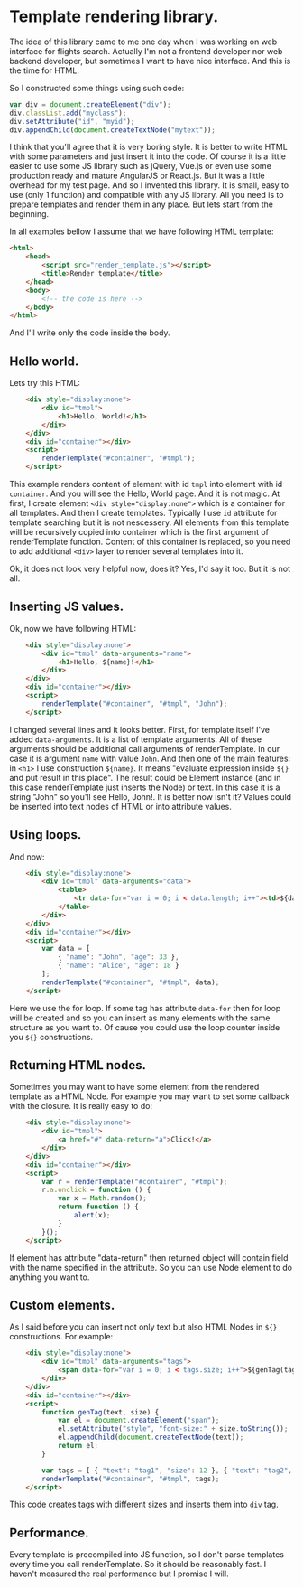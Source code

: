 # Template rendering library.
The idea of this library came to me one day when I was working on web interface for flights search. Actually I'm not a frontend developer nor web backend developer, but sometimes I want to have nice interface. And this is the time for HTML.

So I constructed some things using such code:
```javascript
var div = document.createElement("div");
div.classList.add("myclass");
div.setAttribute("id", "myid");
div.appendChild(document.createTextNode("mytext"));
```

I think that you'll agree that it is very boring style. It is better to write HTML with some parameters and just insert it into the code. Of course it is a little easier to use some JS library such as jQuery, Vue.js or even use some production ready and mature AngularJS or React.js. But it was a little overhead for my test page. And so I invented this library. It is small, easy to use (only 1 function) and compatible with any JS library. All you need is to prepare templates and render them in any place. But lets start from the beginning.

In all examples bellow I assume that we have following HTML template:
``` html
<html>
    <head>
        <script src="render_template.js"></script>
        <title>Render template</title>
    </head>
    <body>
        <!-- the code is here -->
    </body>
</html>
```
And I'll write only the code inside the body.

## Hello world.
Lets try this HTML:
``` html
    <div style="display:none">
        <div id="tmpl">
            <h1>Hello, World!</h1>
        </div>
    </div>
    <div id="container"></div>
    <script>
        renderTemplate("#container", "#tmpl");
    </script>
```

This example renders content of element with id `tmpl` into element with id `container`. And you will see the Hello, World page. And it is not magic. At first, I create element `<div style="display:none">` which is a container for all templates. And then I create templates. Typically I use `id` attribute for template searching but it is not nescessery. All elements from this template will be recursively copied into container which is the first argument of renderTemplate function. Content of this container is replaced, so you need to add additional `<div>` layer to render several templates into it.

Ok, it does not look very helpful now, does it? Yes, I'd say it too. But it is not all.

## Inserting JS values.
Ok, now we have following HTML:
``` html
    <div style="display:none">
        <div id="tmpl" data-arguments="name">
            <h1>Hello, ${name}!</h1>
        </div>
    </div>
    <div id="container"></div>
    <script>
        renderTemplate("#container", "#tmpl", "John");
    </script>
```

I changed several lines and it looks better. First, for template itself I've added `data-arguments`. It is a list of template arguments. All of these arguments should be additional call arguments of renderTemplate. In our case it is argument `name` with value `John`. And then one of the main features: in `<h1>` I use construction `${name}`. It means "evaluate expression inside `${}` and put result in this place". The result could be Element instance (and in this case renderTemplate just inserts the Node) or text. In this case it is a string "John" so you'll see Hello, John!. It is better now isn't it? Values could be inserted into text nodes of HTML or into attribute values.

## Using loops.
And now:
``` html
    <div style="display:none">
        <div id="tmpl" data-arguments="data">
            <table>
                <tr data-for="var i = 0; i < data.length; i++"><td>${data[i].name}</td><td>${data[i].age}</td></tr>
            </table>
        </div>
    </div>
    <div id="container"></div>
    <script>
        var data = [
            { "name": "John", "age": 33 },
            { "name": "Alice", "age": 18 }
        ];
        renderTemplate("#container", "#tmpl", data);
    </script>
```

Here we use the for loop. If some tag has attribute `data-for` then for loop will be created and so you can insert as many elements with the same structure as you want to. Of cause you could use the loop counter inside you `${}` constructions.

## Returning HTML nodes.
Sometimes you may want to have some element from the rendered template as a HTML Node. For example you may want to set some callback with the closure. It is really easy to do:
``` html
    <div style="display:none">
        <div id="tmpl">
            <a href="#" data-return="a">Click!</a>
        </div>
    </div>
    <div id="container"></div>
    <script>
        var r = renderTemplate("#container", "#tmpl");
        r.a.onclick = function () {
            var x = Math.random();
            return function () {
                alert(x);
            }
        }();
    </script>
```

If element has attribute "data-return" then returned object will contain field with the name specified in the attribute. So you can use Node element to do anything you want to.

## Custom elements.
As I said before you can insert not only text but also HTML Nodes in `${}` constructions. For example:
``` html
    <div style="display:none">
        <div id="tmpl" data-arguments="tags">
            <span data-for="var i = 0; i < tags.size; i++">${genTag(tags[i].text, tags[i].size)}</span>
        </div>
    </div>
    <div id="container"></div>
    <script>
        function genTag(text, size) {
            var el = document.createElement("span");
            el.setAttribute("style", "font-size:" + size.toString());
            el.appendChild(document.createTextNode(text));
            return el;
        }

        var tags = [ { "text": "tag1", "size": 12 }, { "text": "tag2", "size": 18 } ];
        renderTemplate("#container", "#tmpl", tags);
    </script>
```

This code creates tags with different sizes and inserts them into `div` tag.

## Performance.
Every template is precompiled into JS function, so I don't parse templates every time you call renderTemplate. So it should be reasonably fast. I haven't measured the real performance but I promise I will.


